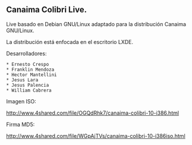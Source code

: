 Canaima Colibri Live.
--------------------------

Live basado en Debian GNU/Linux adaptado para la distribución Canaima GNU/Linux.

La distribución está enfocada en el escritorio LXDE.

Desarrolladores:

	* Ernesto Crespo
	* Franklin Mendoza
	* Hector Mantellini
	* Jesus Lara
	* Jesus Palencia
	* William Cabrera


Imagen ISO:

http://www.4shared.com/file/OGQdRhk7/canaima-colibri-10-i386.html


Firma MD5:

http://www.4shared.com/file/WGpAjTVs/canaima-colibri-10-i386iso.html
